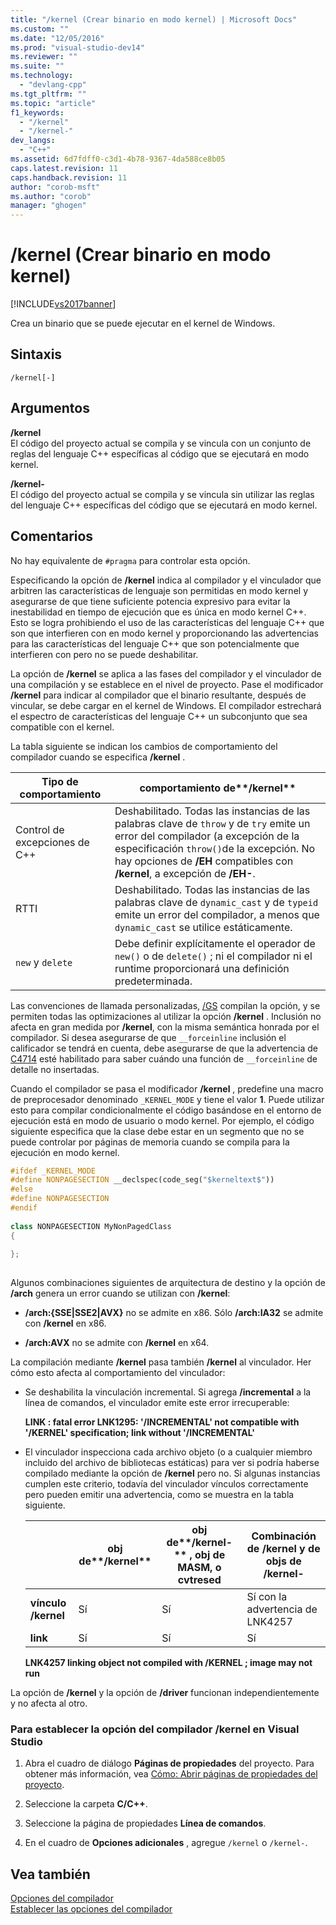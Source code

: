 ```yaml
---
title: "/kernel (Crear binario en modo kernel) | Microsoft Docs"
ms.custom: ""
ms.date: "12/05/2016"
ms.prod: "visual-studio-dev14"
ms.reviewer: ""
ms.suite: ""
ms.technology: 
  - "devlang-cpp"
ms.tgt_pltfrm: ""
ms.topic: "article"
f1_keywords: 
  - "/kernel"
  - "/kernel-"
dev_langs: 
  - "C++"
ms.assetid: 6d7fdff0-c3d1-4b78-9367-4da588ce8b05
caps.latest.revision: 11
caps.handback.revision: 11
author: "corob-msft"
ms.author: "corob"
manager: "ghogen"
---
```

# /kernel (Crear binario en modo kernel)
[!INCLUDE[vs2017banner](../../assembler/inline/includes/vs2017banner.md)]

Crea un binario que se puede ejecutar en el kernel de Windows.  
  
## Sintaxis  
  
```  
/kernel[-]  
```  
  
## Argumentos  
 **\/kernel**  
 El código del proyecto actual se compila y se vincula con un conjunto de reglas del lenguaje C\+\+ específicas al código que se ejecutará en modo kernel.  
  
 **\/kernel\-**  
 El código del proyecto actual se compila y se vincula sin utilizar las reglas del lenguaje C\+\+ específicas del código que se ejecutará en modo kernel.  
  
## Comentarios  
 No hay equivalente de `#pragma` para controlar esta opción.  
  
 Especificando la opción de **\/kernel** indica al compilador y el vinculador que arbitren las características de lenguaje son permitidas en modo kernel y asegurarse de que tiene suficiente potencia expresivo para evitar la inestabilidad en tiempo de ejecución que es única en modo kernel C\+\+.  Esto se logra prohibiendo el uso de las características del lenguaje C\+\+ que son que interfieren con en modo kernel y proporcionando las advertencias para las características del lenguaje C\+\+ que son potencialmente que interfieren con pero no se puede deshabilitar.  
  
 La opción de **\/kernel** se aplica a las fases del compilador y el vinculador de una compilación y se establece en el nivel de proyecto.  Pase el modificador **\/kernel** para indicar al compilador que el binario resultante, después de vincular, se debe cargar en el kernel de Windows.  El compilador estrechará el espectro de características del lenguaje C\+\+ un subconjunto que sea compatible con el kernel.  
  
 La tabla siguiente se indican los cambios de comportamiento del compilador cuando se especifica **\/kernel** .  
  
|Tipo de comportamiento|comportamiento de**\/kernel**|  
|----------------------------|-----------------------------------|  
|Control de excepciones de C\+\+|Deshabilitado.  Todas las instancias de las palabras clave de `throw` y de `try` emite un error del compilador \(a excepción de la especificación `throw()`de la excepción.  No hay opciones de **\/EH** compatibles con **\/kernel**, a excepción de **\/EH\-**.|  
|RTTI|Deshabilitado.  Todas las instancias de las palabras clave de `dynamic_cast` y de `typeid` emite un error del compilador, a menos que `dynamic_cast` se utilice estáticamente.|  
|`new` y `delete`|Debe definir explícitamente el operador de `new()` o de `delete()` ; ni el compilador ni el runtime proporcionará una definición predeterminada.|  
  
 Las convenciones de llamada personalizadas, [\/GS](../../build/reference/gs-buffer-security-check.md) compilan la opción, y se permiten todas las optimizaciones al utilizar la opción **\/kernel** .  Inclusión no afecta en gran medida por **\/kernel**, con la misma semántica honrada por el compilador.  Si desea asegurarse de que `__forceinline` inclusión el calificador se tendrá en cuenta, debe asegurarse de que la advertencia de [C4714](../../error-messages/compiler-warnings/compiler-warning-level-4-c4714.md) esté habilitado para saber cuándo una función de `__forceinline` de detalle no insertadas.  
  
 Cuando el compilador se pasa el modificador **\/kernel** , predefine una macro de preprocesador denominado `_KERNEL_MODE` y tiene el valor **1**.  Puede utilizar esto para compilar condicionalmente el código basándose en el entorno de ejecución está en modo de usuario o modo kernel.  Por ejemplo, el código siguiente especifica que la clase debe estar en un segmento que no se puede controlar por páginas de memoria cuando se compila para la ejecución en modo kernel.  
  
```cpp  
#ifdef _KERNEL_MODE  
#define NONPAGESECTION __declspec(code_seg("$kerneltext$"))  
#else  
#define NONPAGESECTION  
#endif  
  
class NONPAGESECTION MyNonPagedClass  
{  
  
};  
  
```  
  
 Algunos combinaciones siguientes de arquitectura de destino y la opción de **\/arch** genera un error cuando se utilizan con **\/kernel**:  
  
-   **\/arch:{SSE&#124;SSE2&#124;AVX}** no se admite en x86.  Sólo **\/arch:IA32** se admite con **\/kernel** en x86.  
  
-   **\/arch:AVX** no se admite con **\/kernel** en x64.  
  
 La compilación mediante **\/kernel** pasa también **\/kernel** al vinculador.  Her cómo esto afecta al comportamiento del vinculador:  
  
-   Se deshabilita la vinculación incremental.  Si agrega **\/incremental** a la línea de comandos, el vinculador emite este error irrecuperable:  
  
     **LINK : fatal error LNK1295: '\/INCREMENTAL' not compatible with '\/KERNEL' specification; link without '\/INCREMENTAL'**  
  
-   El vinculador inspecciona cada archivo objeto \(o a cualquier miembro incluido del archivo de bibliotecas estáticas\) para ver si podría haberse compilado mediante la opción de **\/kernel** pero no.  Si algunas instancias cumplen este criterio, todavía del vinculador vínculos correctamente pero pueden emitir una advertencia, como se muestra en la tabla siguiente.  
  
    ||obj de**\/kernel**|obj de**\/kernel\-** , obj de MASM, o cvtresed|Combinación de **\/kernel** y de objs de **\/kernel\-**|  
    |-|------------------------|----------------------------------------------------|-------------------------------------------------------------|  
    |**vínculo \/kernel**|Sí|Sí|Sí con la advertencia de LNK4257|  
    |**link**|Sí|Sí|Sí|  
  
     **LNK4257 linking object not compiled with \/KERNEL ; image may not run**  
  
 La opción de **\/kernel** y la opción de **\/driver** funcionan independientemente y no afecta al otro.  
  
### Para establecer la opción del compilador \/kernel en Visual Studio  
  
1.  Abra el cuadro de diálogo **Páginas de propiedades** del proyecto.  Para obtener más información, vea [Cómo: Abrir páginas de propiedades del proyecto](../../misc/how-to-open-project-property-pages.md).  
  
2.  Seleccione la carpeta **C\/C\+\+**.  
  
3.  Seleccione la página de propiedades **Línea de comandos**.  
  
4.  En el cuadro de **Opciones adicionales** , agregue `/kernel` o `/kernel-`.  
  
## Vea también  
 [Opciones del compilador](../../build/reference/compiler-options.md)   
 [Establecer las opciones del compilador](../../build/reference/setting-compiler-options.md)